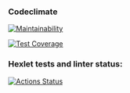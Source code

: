 ### Codeclimate
[![Maintainability](https://api.codeclimate.com/v1/badges/3c58f9d53d4c197ac2a1/maintainability)](https://codeclimate.com/github/12oprs/java-project-lvl4/maintainability)

[![Test Coverage](https://api.codeclimate.com/v1/badges/3c58f9d53d4c197ac2a1/test_coverage)](https://codeclimate.com/github/12oprs/java-project-lvl4/test_coverage)

### Hexlet tests and linter status:
[![Actions Status](https://github.com/12oprs/java-project-lvl4/workflows/hexlet-check/badge.svg)](https://github.com/12oprs/java-project-lvl4/actions)

